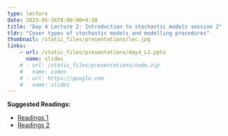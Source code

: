 ```yaml
---
type: lecture
date: 2023-05-16T8:00:00+4:30
title: "Day 4 Lecture 2: Introduction to stochastic models session 2"
tldr: "Cover types of stochastic models and modelling procedures"
thumbnail: /static_files/presentations/lec.jpg
links: 
    - url: /static_files/presentations/day4_L2.pptx
      name: slides
    # - url: /static_files/presentations/code.zip
    #   name: codes
    # - url: https://google.com
    #   name: slides
---
```

**Suggested Readings:**
- [Readings 1](http://example.com)
- [Readings 2](http://example.com)
